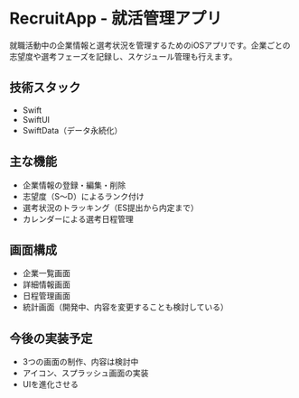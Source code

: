 # RecruitApp - 就活管理アプリ

就職活動中の企業情報と選考状況を管理するためのiOSアプリです。企業ごとの志望度や選考フェーズを記録し、スケジュール管理も行えます。

## 技術スタック

- Swift
- SwiftUI
- SwiftData（データ永続化）

## 主な機能

- 企業情報の登録・編集・削除
- 志望度（S〜D）によるランク付け
- 選考状況のトラッキング（ES提出から内定まで）
- カレンダーによる選考日程管理

## 画面構成

- 企業一覧画面
- 詳細情報画面
- 日程管理画面
- 統計画面（開発中、内容を変更することも検討している）

## 今後の実装予定

- 3つの画面の制作、内容は検討中
- アイコン、スプラッシュ画面の実装
- UIを進化させる
  
